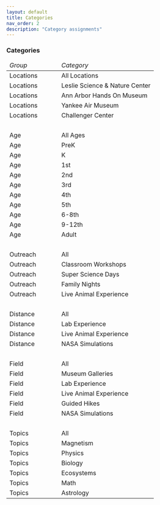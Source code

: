 ```yaml
---
layout: default
title: Categories
nav_order: 2
description: "Category assignments"
---
```


### Categories  

<div class="table-wrapper">
   	<table class="ws-table-all notranslate">
      <thead>
         <tr class="tableTop"> 
         	<td style="width:120px"><em>Group</em></td>
          <td><em>Category</em></td>
         </tr>
      </thead>
      <tbody>
         <tr>
            <td>Locations</td>
            <td>All Locations</td>
         </tr>
         <tr>
            <td>Locations</td>
            <td>Leslie Science &amp; Nature Center</td>
         </tr>
         <tr>
            <td>Locations</td>
            <td>Ann Arbor Hands On Museum</td>
         </tr>
         <tr>
            <td>Locations</td>
            <td>Yankee Air Museum</td>
         </tr>
         <tr>
            <td>Locations</td>
            <td>Challenger Center</td>
         </tr>
         <tr>
            <td>&nbsp;</td>
            <td>&nbsp;</td>
         </tr>
         <tr>
            <td>Age</td>
            <td>All Ages</td>
         </tr>
         <tr>
            <td>Age</td>
            <td>PreK</td>
         </tr>
         <tr>
            <td>Age</td>
            <td>K</td>
         </tr>
         <tr>
            <td>Age</td>
            <td>1st</td>
         </tr>
         <tr>
            <td>Age</td>
            <td>2nd</td>
         </tr>
         <tr>
            <td>Age</td>
            <td>3rd</td>
         </tr>
         <tr>
            <td>Age</td>
            <td>4th</td>
         </tr>
         <tr>
            <td>Age</td>
            <td>5th</td>
         </tr>
         <tr>
            <td>Age</td>
            <td>6-8th</td>
         </tr>
         <tr>
            <td>Age</td>
            <td>9-12th</td>
         </tr>
         <tr>
            <td>Age</td>
            <td>Adult</td>
         </tr>
         <tr>
            <td>&nbsp;</td>
            <td>&nbsp;</td>
         </tr>
         <tr>
            <td>Outreach</td>
            <td>All</td>
         </tr>
         <tr>
            <td>Outreach</td>
            <td>Classroom Workshops</td>
         </tr>
         <tr>
            <td>Outreach</td>
            <td>Super Science Days</td>
         </tr>
         <tr>
            <td>Outreach</td>
            <td>Family Nights</td>
         </tr>
         <tr>
            <td>Outreach</td>
            <td>Live Animal Experience</td>
         </tr>
         <tr>
            <td>&nbsp;</td>
            <td>&nbsp;</td>
         </tr>
         <tr>
            <td>Distance</td>
            <td>All</td>
         </tr>
         <tr>
            <td>Distance</td>
            <td>Lab Experience</td>
         </tr>
         <tr>
            <td>Distance</td>
            <td>Live Animal Experience</td>
         </tr>
         <tr>
            <td>Distance</td>
            <td>NASA Simulations</td>
         </tr>
         <tr>
            <td>&nbsp;</td>
            <td>&nbsp;</td>
         </tr>
         <tr>
            <td>Field</td>
            <td>All</td>
         </tr>
         <tr>
            <td>Field</td>
            <td>Museum Galleries</td>
         </tr>
         <tr>
            <td>Field</td>
            <td>Lab Experience</td>
         </tr>
         <tr>
            <td>Field</td>
            <td>Live Animal Experience</td>
         </tr>
         <tr>
            <td>Field</td>
            <td>Guided Hikes</td>
         </tr>
         <tr>
            <td>Field</td>
            <td>NASA Simulations</td>
         </tr>
         <tr>
            <td>&nbsp;</td>
            <td>&nbsp;</td>
         </tr>
         <tr>
            <td>Topics</td>
            <td>All</td>
         </tr>
         <tr>
            <td>Topics</td>
            <td>Magnetism</td>
         </tr>
         <tr>
            <td>Topics</td>
            <td>Physics</td>
         </tr>
         <tr>
            <td>Topics</td>
            <td>Biology</td>
         </tr>
         <tr>
            <td>Topics</td>
            <td>Ecosystems</td>
         </tr>
         <tr>
            <td>Topics</td>
            <td>Math</td>
         </tr>
         <tr>
            <td>Topics</td>
            <td>Astrology</td>
         </tr>
      </tbody>
   </table>
</div>